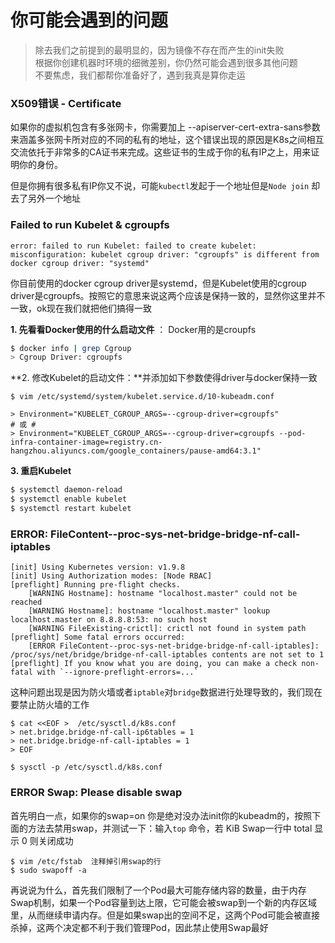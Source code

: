 # 你可能会遇到的问题

> 除去我们之前提到的最明显的，因为镜像不存在而产生的init失败  
> 根据你创建机器时环境的细微差别，你仍然可能会遇到很多其他问题  
> 不要焦虑，我们都帮你准备好了，遇到我真是算你走运



### X509错误 - Certificate

如果你的虚拟机包含有多张网卡，你需要加上 --apiserver-cert-extra-sans参数来涵盖多张网卡所对应的不同的私有的地址，这个错误出现的原因是K8s之间相互交流依托于非常多的CA证书来完成。这些证书的生成于你的私有IP之上，用来证明你的身份。

但是你拥有很多私有IP你又不说，可能`kubectl`发起于一个地址但是`Node join` 却去了另外一个地址



### Failed to run Kubelet & cgroupfs  

```text
error: failed to run Kubelet: failed to create kubelet: misconfiguration: kubelet cgroup driver: "cgroupfs" is different from docker cgroup driver: "systemd"​
```

你目前使用的docker cgroup driver是systemd，但是Kubelet使用的cgroup driver是cgroupfs。按照它的意思来说这两个应该是保持一致的，显然你这里并不一致，ok现在我们就把他们搞得一致

**1. 先看看Docker使用的什么启动文件** ： Docker用的是croupfs

```bash
$ docker info | grep Cgroup
> Cgroup Driver: cgroupfs
```

**2. 修改Kubelet的启动文件：**并添加如下参数使得driver与docker保持一致

```text
$ vim /etc/systemd/system/kubelet.service.d/10-kubeadm.conf

> Environment="KUBELET_CGROUP_ARGS=--cgroup-driver=cgroupfs"
# 或 #
> Environment="KUBELET_CGROUP_ARGS=--cgroup-driver=cgroupfs --pod-infra-container-image=registry.cn-hangzhou.aliyuncs.com/google_containers/pause-amd64:3.1"
```

**3. 重启Kubelet**

```bash
$ systemctl daemon-reload
$ systemctl enable kubelet
$ systemctl restart kubelet
```



### ERROR: FileContent--proc-sys-net-bridge-bridge-nf-call-iptables

```text
[init] Using Kubernetes version: v1.9.8
[init] Using Authorization modes: [Node RBAC]
[preflight] Running pre-flight checks.
	[WARNING Hostname]: hostname "localhost.master" could not be reached
	[WARNING Hostname]: hostname "localhost.master" lookup localhost.master on 8.8.8.8:53: no such host
	[WARNING FileExisting-crictl]: crictl not found in system path
[preflight] Some fatal errors occurred:
	[ERROR FileContent--proc-sys-net-bridge-bridge-nf-call-iptables]: /proc/sys/net/bridge/bridge-nf-call-iptables contents are not set to 1
[preflight] If you know what you are doing, you can make a check non-fatal with `--ignore-preflight-errors=...`
```

这种问题出现是因为防火墙或者`iptable`对`bridge`数据进行处理导致的，我们现在要禁止防火墙的工作

```text
$ cat <<EOF >  /etc/sysctl.d/k8s.conf
> net.bridge.bridge-nf-call-ip6tables = 1
> net.bridge.bridge-nf-call-iptables = 1
> EOF

$ sysctl -p /etc/sysctl.d/k8s.conf
```



###  ERROR Swap: Please disable swap

首先明白一点，如果你的swap=on 你是绝对没办法init你的kubeadm的，按照下面的方法去禁用swap，并测试一下：输入`top` 命令，若 KiB Swap一行中 total 显示 0 则关闭成功

```text
$ vim /etc/fstab  注释掉引用swap的行
$ sudo swapoff -a
```

再说说为什么，首先我们限制了一个Pod最大可能存储内容的数量，由于内存Swap机制，如果一个Pod容量到达上限，它可能会被swap到一个新的内存区域里，从而继续申请内存。但是如果swap出的空间不足，这两个Pod可能会被直接杀掉，这两个决定都不利于我们管理Pod，因此禁止使用Swap最好

